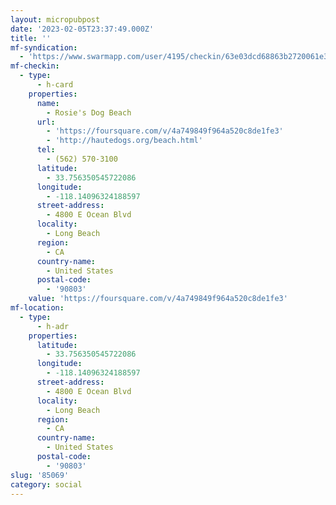 ```yaml
---
layout: micropubpost
date: '2023-02-05T23:37:49.000Z'
title: ''
mf-syndication:
  - 'https://www.swarmapp.com/user/4195/checkin/63e03dcd68863b2720061e35'
mf-checkin:
  - type:
      - h-card
    properties:
      name:
        - Rosie's Dog Beach
      url:
        - 'https://foursquare.com/v/4a749849f964a520c8de1fe3'
        - 'http://hautedogs.org/beach.html'
      tel:
        - (562) 570-3100
      latitude:
        - 33.756350545722086
      longitude:
        - -118.14096324188597
      street-address:
        - 4800 E Ocean Blvd
      locality:
        - Long Beach
      region:
        - CA
      country-name:
        - United States
      postal-code:
        - '90803'
    value: 'https://foursquare.com/v/4a749849f964a520c8de1fe3'
mf-location:
  - type:
      - h-adr
    properties:
      latitude:
        - 33.756350545722086
      longitude:
        - -118.14096324188597
      street-address:
        - 4800 E Ocean Blvd
      locality:
        - Long Beach
      region:
        - CA
      country-name:
        - United States
      postal-code:
        - '90803'
slug: '85069'
category: social
---
```

